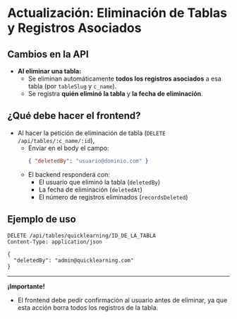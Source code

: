 # Actualización: Eliminación de Tablas y Registros Asociados

## Cambios en la API
- **Al eliminar una tabla:**
  - Se eliminan automáticamente **todos los registros asociados** a esa tabla (por `tableSlug` y `c_name`).
  - Se registra **quién eliminó la tabla** y **la fecha de eliminación**.

## ¿Qué debe hacer el frontend?
- Al hacer la petición de eliminación de tabla (`DELETE /api/tables/:c_name/:id`),
  - Enviar en el body el campo:
    ```json
    { "deletedBy": "usuario@dominio.com" }
    ```
  - El backend responderá con:
    - El usuario que eliminó la tabla (`deletedBy`)
    - La fecha de eliminación (`deletedAt`)
    - El número de registros eliminados (`recordsDeleted`)

## Ejemplo de uso
```http
DELETE /api/tables/quicklearning/ID_DE_LA_TABLA
Content-Type: application/json

{
  "deletedBy": "admin@quicklearning.com"
}
```

---

**¡Importante!**
- El frontend debe pedir confirmación al usuario antes de eliminar, ya que esta acción borra todos los registros de la tabla. 